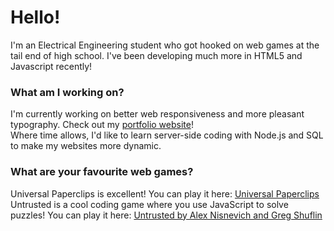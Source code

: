 # Hello!
I'm an Electrical Engineering student who got hooked on web games at the tail end of high school. I've been developing much more in HTML5 and Javascript recently!

### What am I working on?
I'm currently working on better web responsiveness and more pleasant typography. Check out my [portfolio website](https://fourwheeldrive.github.io/)! \
Where time allows, I'd like to learn server-side coding with Node.js and SQL to make my websites more dynamic.

### What are your favourite web games?
Universal Paperclips is excellent! You can play it here: [Universal Paperclips](https://www.decisionproblem.com/paperclips/index2.html) \
Untrusted is a cool coding game where you use JavaScript to solve puzzles! You can play it here: [Untrusted by Alex Nisnevich and Greg Shuflin](http://alexnisnevich.github.io/untrusted/)

<!--
**FourWheelDrive/FourWheelDrive** is a ✨ _special_ ✨ repository because its `README.md` (this file) appears on your GitHub profile.

Here are some ideas to get you started:

- 🔭 I’m currently working on ...
- 🌱 I’m currently learning ...
- 👯 I’m looking to collaborate on ...
- 🤔 I’m looking for help with ...
- 💬 Ask me about ...
- 📫 How to reach me: ...
- 😄 Pronouns: ...
- ⚡ Fun fact: ...
-->
